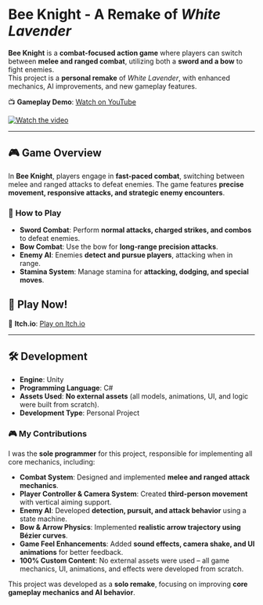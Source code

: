 # Bee Knight - A Remake of *White Lavender*  

**Bee Knight** is a **combat-focused action game** where players can switch between **melee and ranged combat**, utilizing both a **sword and a bow** to fight enemies.  
This project is a **personal remake** of *White Lavender*, with enhanced mechanics, AI improvements, and new gameplay features.  

📺 **Gameplay Demo**: [Watch on YouTube](https://www.youtube.com/watch?v=M97tmWkgadI)  

[![Watch the video](https://img.youtube.com/vi/M97tmWkgadI/0.jpg)](https://www.youtube.com/watch?v=M97tmWkgadI)  

---

## 🎮 Game Overview  
In **Bee Knight**, players engage in **fast-paced combat**, switching between melee and ranged attacks to defeat enemies. The game features **precise movement, responsive attacks, and strategic enemy encounters**.  

### 🔹 **How to Play**  
- **Sword Combat**: Perform **normal attacks, charged strikes, and combos** to defeat enemies.  
- **Bow Combat**: Use the bow for **long-range precision attacks**.  
- **Enemy AI**: Enemies **detect and pursue players**, attacking when in range.  
- **Stamina System**: Manage stamina for **attacking, dodging, and special moves**.  

## 🚀 Play Now!  
🔗 **Itch.io**: [Play on Itch.io](https://smbzf.itch.io/bee-knight)  

---

## 🛠 Development  
- **Engine**: Unity  
- **Programming Language**: C#  
- **Assets Used**: **No external assets** (all models, animations, UI, and logic were built from scratch).  
- **Development Type**: Personal Project  

### 🎮 My Contributions  
I was the **sole programmer** for this project, responsible for implementing all core mechanics, including:  
- **Combat System**: Designed and implemented **melee and ranged attack mechanics**.  
- **Player Controller & Camera System**: Created **third-person movement** with vertical aiming support.  
- **Enemy AI**: Developed **detection, pursuit, and attack behavior** using a state machine.  
- **Bow & Arrow Physics**: Implemented **realistic arrow trajectory using Bézier curves**.  
- **Game Feel Enhancements**: Added **sound effects, camera shake, and UI animations** for better feedback.  
- **100% Custom Content**: No external assets were used – all game mechanics, UI, animations, and effects were developed from scratch.  

This project was developed as a **solo remake**, focusing on improving **core gameplay mechanics and AI behavior**.  
